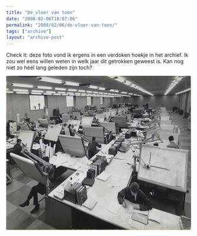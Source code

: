 ```yaml
---
title: "De vloer van toen"
date: "2008-02-06T18:07:06"
permalink: "2008/02/06/de-vloer-van-toen/"
tags: ["archive"]
layout: "archive-post"
---
```

Check it: deze foto vond ik ergens in een verdoken hoekje in het archief. Ik zou wel eens willen weten in welk jaar dit getrokken geweest is. Kan nog niet zo héél lang geleden zijn toch?

![De oude werkvloer](/images/blog/2008/02/bekaert-vloer.jpg)
